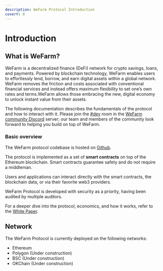 ```yaml
---
description: WeFarm Protocol Introduction
coverY: 0
---
```


# Introduction

## What is WeFarm?

WeFarm is a decentralized finance (DeFi) network for crypto savings, loans, and payments. Powered by blockchain technology, WeFarm enables users to effortlessly lend, borrow, and earn digital assets within a global network. WeFarm removes the friction and costs associated with conventional financial services and instead offers maximum flexibility to set one’s own rates and terms.WeFarm allows those embracing the new, digital economy to unlock instant value from their assets.

The following documentation describes the fundamentals of the protocol and how to interact with it. Please join the [#dev](https://discord.gg/wma7JaTUng) room in the [WeFarm community Discord](https://discord.gg/yk9jDwU8zq) server; our team and members of the community look forward to helping you build on top of WeFarm.

### Basic overview

The WeFarm protocol codebase is hosted on [Github](https://github.com/WeFarmIM).

The protocol is implemented as a set of **smart contracts** on top of the Ethereum blockchain. Smart contracts guarantee safety and do not require a middleman. 

Users and applications can interact directly with the smart contracts, the blockchain data, or via their favorite web3 providers.

WeFarm Protocol is developed with security as a priority, having been audited by multiple auditors.

For a deeper dive into the protocol, economics, and how it works, refer to the [White Paper](https://github.com/WeFarmIM/Whitepaper-1.0).

## Network

The WeFarm Protocol is currently deployed on the following networks:

* Ethereum
* Polygon (Under construction)
* BSC (Under construction)
* OKChain (Under construction)
